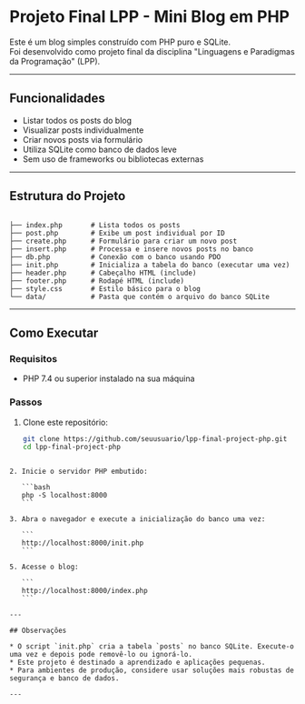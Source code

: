# Projeto Final LPP - Mini Blog em PHP

Este é um blog simples construído com PHP puro e SQLite.  
Foi desenvolvido como projeto final da disciplina "Linguagens e Paradigmas da Programação" (LPP).

---

## Funcionalidades

- Listar todos os posts do blog  
- Visualizar posts individualmente  
- Criar novos posts via formulário  
- Utiliza SQLite como banco de dados leve  
- Sem uso de frameworks ou bibliotecas externas  

---

## Estrutura do Projeto

```

├── index.php       # Lista todos os posts
├── post.php        # Exibe um post individual por ID
├── create.php      # Formulário para criar um novo post
├── insert.php      # Processa e insere novos posts no banco
├── db.php          # Conexão com o banco usando PDO
├── init.php        # Inicializa a tabela do banco (executar uma vez)
├── header.php      # Cabeçalho HTML (include)
├── footer.php      # Rodapé HTML (include)
├── style.css       # Estilo básico para o blog
└── data/           # Pasta que contém o arquivo do banco SQLite

````

---

## Como Executar

### Requisitos

- PHP 7.4 ou superior instalado na sua máquina

### Passos

1. Clone este repositório:
   ```bash
   git clone https://github.com/seuusuario/lpp-final-project-php.git
   cd lpp-final-project-php
````

2. Inicie o servidor PHP embutido:

   ```bash
   php -S localhost:8000
   ```

3. Abra o navegador e execute a inicialização do banco uma vez:

   ```
   http://localhost:8000/init.php
   ```

5. Acesse o blog:

   ```
   http://localhost:8000/index.php
   ```

---

## Observações

* O script `init.php` cria a tabela `posts` no banco SQLite. Execute-o uma vez e depois pode removê-lo ou ignorá-lo.
* Este projeto é destinado a aprendizado e aplicações pequenas.
* Para ambientes de produção, considere usar soluções mais robustas de segurança e banco de dados.

---
